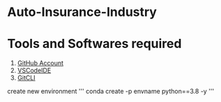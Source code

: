# Auto-Insurance-Industry

# Tools and Softwares required

1. [GitHub Account](https://github.com/)
2. [VSCodeIDE](https://code.visualstudio.com/)
3. [GitCLI](https://git-scm.com/downloads)


create new environment
'''
conda create -p envname python==3.8 -y
'''